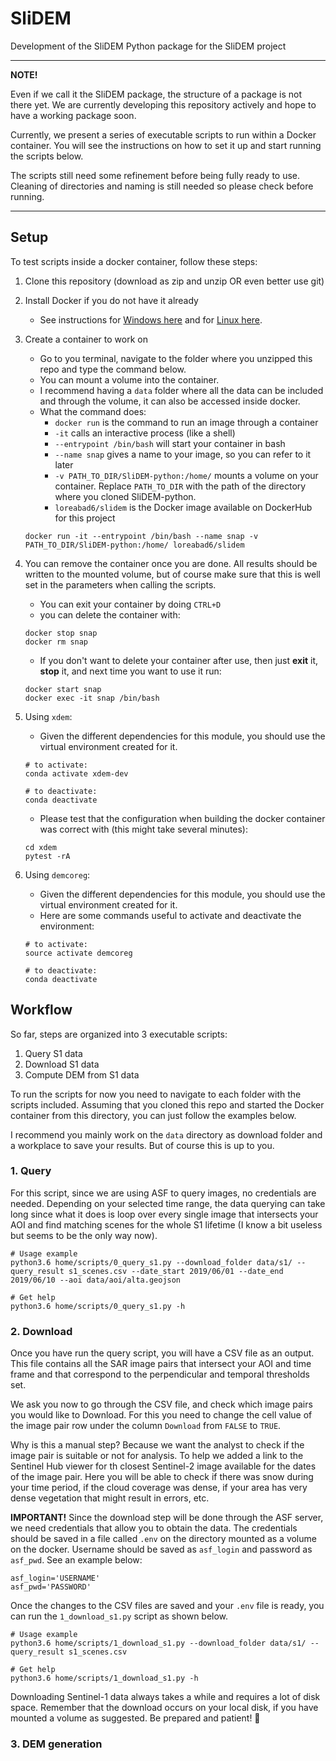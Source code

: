 # SliDEM
Development of the SliDEM Python package for the SliDEM project

---

**NOTE!** 

Even if we call it the SliDEM package, the structure of a package is not there yet. We are currently developing this repository actively and hope to have a working package soon. 

Currently, we present a series of executable scripts to run within a Docker container. You will see the instructions on how to set it up and start running the scripts below. 

The scripts still need some refinement before being fully ready to use. Cleaning of directories and naming is still needed so please check before running.

---
## Setup

To test scripts inside a docker container, follow these steps:

1. Clone this repository (download as zip and unzip OR even better use git)
2. Install Docker if you do not have it already
    - See instructions for [Windows here](https://docs.docker.com/desktop/windows/install/) and for [Linux here](https://docs.docker.com/engine/install/).

3. Create a container to work on
    - Go to you terminal, navigate to the folder where you unzipped this repo and type the command below.
    - You can mount a volume into the container.
    - I recommend having a `data` folder where all the data can be included and through the volume, it can also be accessed inside docker. 
    - What the command does:
      - `docker run` is the command to run an image through a container
      - `-it` calls an interactive process (like a shell)
      - `--entrypoint /bin/bash` will start your container in bash
      - `--name snap` gives a name to your image, so you can refer to it later
      - `-v PATH_TO_DIR/SliDEM-python:/home/` mounts a volume on your container. 
Replace `PATH_TO_DIR` with the path of the directory where you cloned SliDEM-python.
      - `loreabad6/slidem` is the Docker image available on DockerHub for this project

   ```
   docker run -it --entrypoint /bin/bash --name snap -v PATH_TO_DIR/SliDEM-python:/home/ loreabad6/slidem
   ```

4. You can remove the container once you are done. All results should be written to the mounted volume, but of course make sure that this is well set in the parameters when calling the scripts. 
   - You can exit your container by doing `CTRL+D`
   - you can delete the container with:
   ```
   docker stop snap
   docker rm snap
   ```
   - If you don't want to delete your container after use, then just **exit** it, **stop** it, and next time you want to use it run:
   ```
   docker start snap
   docker exec -it snap /bin/bash
   ```

5. Using `xdem`:
   - Given the different dependencies for this module, you should use the virtual environment created for it.

   ```commandline
   # to activate:
   conda activate xdem-dev
   
   # to deactivate:
   conda deactivate
   ```
   - Please test that the configuration when building the docker container 
was correct with (this might take several minutes):
   
   ```commandline
   cd xdem
   pytest -rA
   ```

6. Using `demcoreg`:
   - Given the different dependencies for this module, you should use the virtual environment created for it. 
   - Here are some commands useful to activate and deactivate the environment:

   ```
   # to activate:
   source activate demcoreg
   
   # to deactivate:
   conda deactivate
   ```

## Workflow

So far, steps are organized into 3 executable scripts:
1. Query S1 data
2. Download S1 data
3. Compute DEM from S1 data

To run the scripts for now you need to navigate to each folder with the scripts included. 
Assuming that you cloned this repo and started the Docker container from this directory,
you can just follow the examples below.

I recommend you mainly work on the `data` directory as download folder and a workplace to save your results. 
But of course this is up to you.

### 1. Query 
For this script, since we are using ASF to query images, no credentials are needed. 
Depending on your selected time range, the data querying can take long since what it does is loop over every single image that
intersects your AOI and find matching scenes for the whole S1 lifetime 
(I know a bit useless but seems to be the only way now).

```commandline
# Usage example
python3.6 home/scripts/0_query_s1.py --download_folder data/s1/ --query_result s1_scenes.csv --date_start 2019/06/01 --date_end 2019/06/10 --aoi data/aoi/alta.geojson
```
```commandline
# Get help
python3.6 home/scripts/0_query_s1.py -h
```

### 2. Download
Once you have run the query script, you will have a CSV file as an output. 
This file contains all the SAR image pairs that intersect your AOI and time frame and 
that correspond to the perpendicular and temporal thresholds set. 

We ask you now to go through the CSV file, and check which image pairs you would like to Download. 
For this you need to change the cell value of the image pair row under the column `Download` from `FALSE` to `TRUE`. 

Why is this a manual step? Because we want the analyst to check if the image pair is suitable or not for analysis. 
To help we added a link to the Sentinel Hub viewer for th closest Sentinel-2 image available for the dates of the image pair. 
Here you will be able to check if there was snow during your time period, if the cloud coverage was dense, if your area has
very dense vegetation that might result in errors, etc. 

**IMPORTANT!**
Since the download step will be done through the ASF server, we need credentials that allow you to obtain the data. 
The credentials should be saved in a file called `.env` on the directory mounted as a volume on the docker.
Username should be saved as `asf_login` and password as `asf_pwd`. See an example below:

```text
asf_login='USERNAME'
asf_pwd='PASSWORD'
```

Once the changes to the CSV files are saved and your `.env` file is ready, you can run the `1_download_s1.py` script as shown below.

```commandline
# Usage example
python3.6 home/scripts/1_download_s1.py --download_folder data/s1/ --query_result s1_scenes.csv
```
```commandline
# Get help
python3.6 home/scripts/1_download_s1.py -h
```

Downloading Sentinel-1 data always takes a while and requires a lot of disk space. 
Remember that the download occurs on your local disk, if you have mounted a volume as suggested. 
Be prepared and patient! :massage:

### 3. DEM generation

